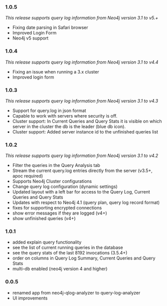 ### 1.0.5
_This release supports query log information from Neo4j version 3.1 to v5.+_

* Fixing date parsing in Safari browser
* Improved Login Form
* Neo4j v5 support

### 1.0.4
_This release supports query log information from Neo4j version 3.1 to v4.4_

* Fixing an issue when running a 3.x cluster
* Improved login form

### 1.0.3
_This release supports query log information from Neo4j version 3.1 to v4.3_

* Support for query.log in json format
* Capable to work with servers where security is off.
* Cluster support: In Current Queries and Query Stats it is visible on which server in the cluster the db is the leader (blue db icon). 
* Cluster support: Added server instance id to the unfinished queries list

### 1.0.2
_This release supports query log information from Neo4j version 3.1 to v4.2_

* Filter the queries in the Query Analysis tab
* Stream the current query.log entries directly from the server (v3.5+, apoc required)
* Supports Neo4j Cluster configurations 
* Change query log configuration (dynamic settings)
* Updated layout with a left bar for access to the Query Log, Current Queries and Query Stats
* Updates with respect to Neo4j 4.1 (query plan, query log record format)
* fixes for supporting encrypted connections
* show error messages if they are logged (v4+)
* show unfinished queries (v4+)

### 1.0.1

* added explain query functionality
* see the list of current running queries in the database
* see the query stats of the last 8192 invocations (3.5.4+)
* order on columns in Query Log Summary, Current Queries and Query Stats
* multi-db enabled (neo4j version 4 and higher)

### 0.0.5

* renamed app from neo4j-qlog-analyzer to query-log-analyzer 
* UI improvements